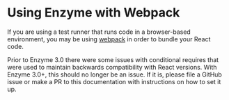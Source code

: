 # Using Enzyme with Webpack

If you are using a test runner that runs code in a browser-based environment, you may be using
[webpack](https://webpack.js.org/) in order to bundle your React code.

Prior to Enzyme 3.0 there were some issues with conditional requires that were used
to maintain backwards compatibility with React versions. With Enzyme 3.0+, this
should no longer be an issue. If it is, please file a GitHub issue or make a PR
to this documentation with instructions on how to set it up.
